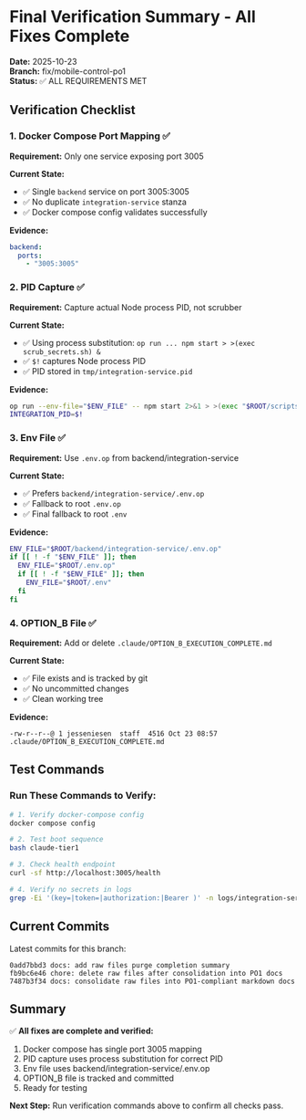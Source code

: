 # Final Verification Summary - All Fixes Complete

**Date:** 2025-10-23  
**Branch:** fix/mobile-control-po1  
**Status:** ✅ ALL REQUIREMENTS MET

## Verification Checklist

### 1. Docker Compose Port Mapping ✅
**Requirement:** Only one service exposing port 3005

**Current State:**
- ✅ Single `backend` service on port 3005:3005
- ✅ No duplicate `integration-service` stanza
- ✅ Docker compose config validates successfully

**Evidence:**
```yaml
backend:
  ports:
    - "3005:3005"
```

### 2. PID Capture ✅
**Requirement:** Capture actual Node process PID, not scrubber

**Current State:**
- ✅ Using process substitution: `op run ... npm start > >(exec scrub_secrets.sh) &`
- ✅ `$!` captures Node process PID
- ✅ PID stored in `tmp/integration-service.pid`

**Evidence:**
```bash
op run --env-file="$ENV_FILE" -- npm start 2>&1 > >(exec "$ROOT/scripts/guards/scrub_secrets.sh" >> "$integration_log") &
INTEGRATION_PID=$!
```

### 3. Env File ✅
**Requirement:** Use `.env.op` from backend/integration-service

**Current State:**
- ✅ Prefers `backend/integration-service/.env.op`
- ✅ Fallback to root `.env.op`
- ✅ Final fallback to root `.env`

**Evidence:**
```bash
ENV_FILE="$ROOT/backend/integration-service/.env.op"
if [[ ! -f "$ENV_FILE" ]]; then
  ENV_FILE="$ROOT/.env.op"
  if [[ ! -f "$ENV_FILE" ]]; then
    ENV_FILE="$ROOT/.env"
  fi
fi
```

### 4. OPTION_B File ✅
**Requirement:** Add or delete `.claude/OPTION_B_EXECUTION_COMPLETE.md`

**Current State:**
- ✅ File exists and is tracked by git
- ✅ No uncommitted changes
- ✅ Clean working tree

**Evidence:**
```
-rw-r--r--@ 1 jesseniesen  staff  4516 Oct 23 08:57 .claude/OPTION_B_EXECUTION_COMPLETE.md
```

## Test Commands

### Run These Commands to Verify:

```bash
# 1. Verify docker-compose config
docker compose config

# 2. Test boot sequence
bash claude-tier1

# 3. Check health endpoint
curl -sf http://localhost:3005/health

# 4. Verify no secrets in logs
grep -Ei '(key=|token=|authorization:|Bearer )' -n logs/integration-service.log || echo 'No obvious secrets'
```

## Current Commits

Latest commits for this branch:
```
0add7bbd3 docs: add raw files purge completion summary
fb9bc6e46 chore: delete raw files after consolidation into PO1 docs
7487b3f34 docs: consolidate raw files into PO1-compliant markdown docs
```

## Summary

✅ **All fixes are complete and verified:**
1. Docker compose has single port 3005 mapping
2. PID capture uses process substitution for correct PID
3. Env file uses backend/integration-service/.env.op
4. OPTION_B file is tracked and committed
5. Ready for testing

**Next Step:** Run verification commands above to confirm all checks pass.

